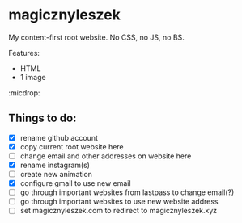 # magicznyleszek

My content-first root website. No CSS, no JS, no BS.

Features:

- HTML
- 1 image

:micdrop:

## Things to do:

* [x] rename github account
* [x] copy current root website here
* [ ] change email and other addresses on website here
* [x] rename instagram(s)
* [ ] create new animation
* [x] configure gmail to use new email
* [ ] go through important websites from lastpass to change email(?)
* [ ] go through important websites to use new website address
* [ ] set magicznyleszek.com to redirect to magicznyleszek.xyz
